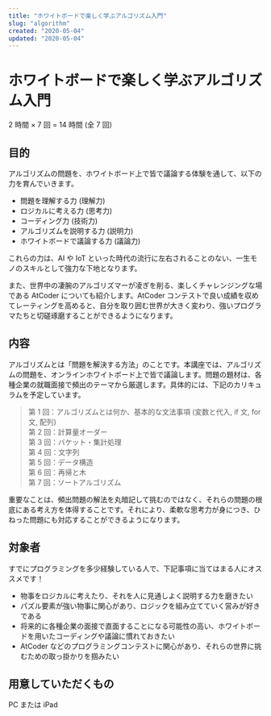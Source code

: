 ```yaml
---
title: "ホワイトボードで楽しく学ぶアルゴリズム入門"
slug: "algorithm"
created: "2020-05-04"
updated: "2020-05-04"
---
```

# ホワイトボードで楽しく学ぶアルゴリズム入門 

2 時間 × 7 回 = 14 時間 (全 7 回)

## 目的
アルゴリズムの問題を、ホワイトボード上で皆で議論する体験を通して、以下の力を育んでいきます。

- 問題を理解する力 (理解力)  
- ロジカルに考える力 (思考力)  
- コーディング力 (技術力)  
- アルゴリズムを説明する力 (説明力)  
- ホワイトボードで議論する力 (議論力)  

これらの力は、AI や IoT といった時代の流行に左右されることのない、一生モノのスキルとして強力な下地となります。

また、世界中の凄腕のアルゴリズマーが凌ぎを削る、楽しくチャレンジングな場である AtCoder についても紹介します。AtCoder コンテストで良い成績を収めてレーティングを高めると、自分を取り囲む世界が大きく変わり、強いプログラマたちと切磋琢磨することができるようになります。


## 内容
アルゴリズムとは「問題を解決する方法」のことです。本講座では、アルゴリズムの問題を、オンラインホワイトボード上で皆で議論します。問題の題材は、各種企業の就職面接で頻出のテーマから厳選します。具体的には、下記のカリキュラムを予定しています。

> 第 1 回：アルゴリズムとは何か、基本的な文法事項 (変数と代入, if 文, for 文, 配列)  
> 第 2 回：計算量オーダー  
> 第 3 回：バケット・集計処理  
> 第 4 回：文字列  
> 第 5 回：データ構造  
> 第 6 回：再帰と木  
> 第 7 回：ソートアルゴリズム  

重要なことは、頻出問題の解法を丸暗記して挑むのではなく、それらの問題の根底にある考え方を体得することです。それにより、柔軟な思考力が身につき、ひねった問題にも対応することができるようになります。


## 対象者
すでにプログラミングを多少経験している人で、下記事項に当てはまる人にオススメです！

 - 物事をロジカルに考えたり、それを人に見通しよく説明する力を磨きたい
 - パズル要素が強い物事に関心があり、ロジックを組み立てていく営みが好きである
 - 将来的に各種企業の面接で直面することになる可能性の高い、ホワイトボードを用いたコーディングや議論に慣れておきたい
 - AtCoder などのプログラミングコンテストに関心があり、それらの世界に挑むための取っ掛かりを掴みたい


## 用意していただくもの
PC または iPad
